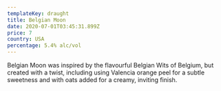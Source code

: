 ```yaml
---
templateKey: draught
title: Belgian Moon
date: 2020-07-01T03:45:31.899Z
price: 7
country: USA
percentage: 5.4% alc/vol
---
```


Belgian Moon was inspired by the flavourful Belgian Wits of Belgium, but created with a twist, including using Valencia orange peel for a subtle sweetness and with oats added for a creamy, inviting finish.
